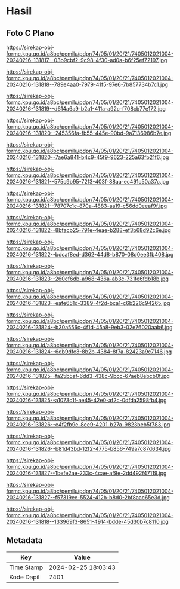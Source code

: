# Hasil

## Foto C Plano

https://sirekap-obj-formc.kpu.go.id/a8bc/pemilu/pdpr/74/05/01/20/21/7405012021004-20240216-131817--03b9cbf2-9c98-4f30-ad0a-b6f25ef72197.jpg

https://sirekap-obj-formc.kpu.go.id/a8bc/pemilu/pdpr/74/05/01/20/21/7405012021004-20240216-131818--789e4aa0-7979-41f5-97e6-7b857734b7c1.jpg

https://sirekap-obj-formc.kpu.go.id/a8bc/pemilu/pdpr/74/05/01/20/21/7405012021004-20240216-131819--d614a6a9-b2a1-411a-a92c-f708cb77e172.jpg

https://sirekap-obj-formc.kpu.go.id/a8bc/pemilu/pdpr/74/05/01/20/21/7405012021004-20240216-131820--245356fa-fb55-445e-90bd-9a7136986b7e.jpg

https://sirekap-obj-formc.kpu.go.id/a8bc/pemilu/pdpr/74/05/01/20/21/7405012021004-20240216-131820--7ae6a841-b4c9-45f9-9623-225a63fb21f6.jpg

https://sirekap-obj-formc.kpu.go.id/a8bc/pemilu/pdpr/74/05/01/20/21/7405012021004-20240216-131821--575c9b95-72f3-403f-88aa-ec491c50a37c.jpg

https://sirekap-obj-formc.kpu.go.id/a8bc/pemilu/pdpr/74/05/01/20/21/7405012021004-20240216-131821--78707c1c-870a-4883-aa19-c56dd0eeaf9f.jpg

https://sirekap-obj-formc.kpu.go.id/a8bc/pemilu/pdpr/74/05/01/20/21/7405012021004-20240216-131822--8bfacb25-791e-4eae-b288-ef3b68d92c6e.jpg

https://sirekap-obj-formc.kpu.go.id/a8bc/pemilu/pdpr/74/05/01/20/21/7405012021004-20240216-131822--bdcaf8ed-d362-44d8-b870-08d0ee3fb408.jpg

https://sirekap-obj-formc.kpu.go.id/a8bc/pemilu/pdpr/74/05/01/20/21/7405012021004-20240216-131823--260cf6db-a968-436a-ab3c-731fe6fdb18b.jpg

https://sirekap-obj-formc.kpu.go.id/a8bc/pemilu/pdpr/74/05/01/20/21/7405012021004-20240216-131823--eafe651d-3389-4f2d-bca1-c6b226c94265.jpg

https://sirekap-obj-formc.kpu.go.id/a8bc/pemilu/pdpr/74/05/01/20/21/7405012021004-20240216-131824--b30a556c-4f1d-45a8-9eb3-02e76020aab6.jpg

https://sirekap-obj-formc.kpu.go.id/a8bc/pemilu/pdpr/74/05/01/20/21/7405012021004-20240216-131824--6db9dfc3-8b2b-4384-8f7a-82423a9c7146.jpg

https://sirekap-obj-formc.kpu.go.id/a8bc/pemilu/pdpr/74/05/01/20/21/7405012021004-20240216-131825--fa25b5af-6dd3-438c-9bcc-67aeb8ebcb0f.jpg

https://sirekap-obj-formc.kpu.go.id/a8bc/pemilu/pdpr/74/05/01/20/21/7405012021004-20240216-131825--a1073c1f-ae45-42e0-af2c-0dfda2598fb4.jpg

https://sirekap-obj-formc.kpu.go.id/a8bc/pemilu/pdpr/74/05/01/20/21/7405012021004-20240216-131826--e4f2fb9e-8ee9-4201-b27a-9823beb5f783.jpg

https://sirekap-obj-formc.kpu.go.id/a8bc/pemilu/pdpr/74/05/01/20/21/7405012021004-20240216-131826--b81d43bd-12f2-4775-b856-749a7c87d634.jpg

https://sirekap-obj-formc.kpu.go.id/a8bc/pemilu/pdpr/74/05/01/20/21/7405012021004-20240216-131827--1befe2ae-233c-4cae-af9e-2dd492f47119.jpg

https://sirekap-obj-formc.kpu.go.id/a8bc/pemilu/pdpr/74/05/01/20/21/7405012021004-20240216-131827--f57319ee-5524-412b-b8d0-2bf8aac65e3d.jpg

https://sirekap-obj-formc.kpu.go.id/a8bc/pemilu/pdpr/74/05/01/20/21/7405012021004-20240216-131818--133969f3-8651-4914-bdde-45d30b7c8110.jpg


## Metadata

| Key        | Value               |
| ---------- | ------------------- |
| Time Stamp | 2024-02-25 18:03:43 |
| Kode Dapil | 7401                |



